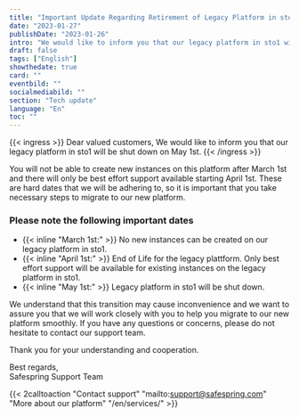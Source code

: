 ```yaml
---
title: "Important Update Regarding Retirement of Legacy Platform in sto1"
date: "2023-01-27"
publishDate: "2023-01-26"
intro: "We would like to inform you that our legacy platform in sto1 will be shut down on May 1st"
draft: false
tags: ["English"]
showthedate: true
card: ""
eventbild: ""
socialmediabild: ""
section: "Tech update"
language: "En"
toc: ""
---
```


{{< ingress >}}
Dear valued customers, We would like to inform you that our legacy platform in sto1 will be shut down on May 1st. 
{{< /ingress >}}

You will not be able to create new instances on this platform after March 1st and there will only be best effort support available starting April 1st. These are hard dates that we will be adhering to, so it is important that you take necessary steps to migrate to our new platform.

### Please note the following important dates
- {{< inline "March 1st:" >}} No new instances can be created on our legacy platform in sto1.
- {{< inline "April 1st:" >}} End of Life for the legacy plattform. Only best effort support will be available for existing instances on the legacy platform in sto1.
- {{< inline "May 1st:" >}} Legacy platform in sto1 will be shut down.

We understand that this transition may cause inconvenience and we want to assure you that we will work closely with you to help you migrate to our new platform smoothly. If you have any questions or concerns, please do not hesitate to contact our support team.

Thank you for your understanding and cooperation.

Best regards,  
Safespring Support Team

{{< 2calltoaction "Contact support" "mailto:support@safespring.com" "More about our platform" "/en/services/" >}}